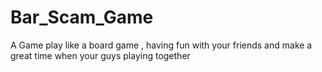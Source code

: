 # Bar_Scam_Game
A Game play like a board game , having fun with your friends and make a great time when your guys playing together
